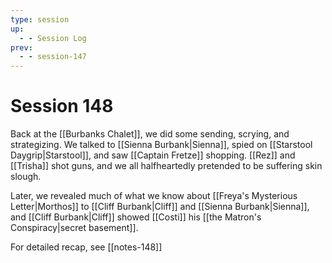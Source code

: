 ```yaml
---
type: session
up:
  - - Session Log
prev:
  - - session-147
---
```


# Session 148

Back at the [[Burbanks Chalet]], we did some sending, scrying, and strategizing. We talked to [[Sienna Burbank|Sienna]], spied on [[Starstool Daygrip|Starstool]], and saw [[Captain Fretze]] shopping. [[Rez]] and [[Trisha]] shot guns, and we all halfheartedly pretended to be suffering skin slough. 

Later, we revealed much of what we know about [[Freya's Mysterious Letter|Morthos]] to [[Cliff Burbank|Cliff]] and [[Sienna Burbank|Sienna]], and [[Cliff Burbank|Cliff]] showed [[Costi]] his [[the Matron's Conspiracy|secret basement]].

For detailed recap, see [[notes-148]]